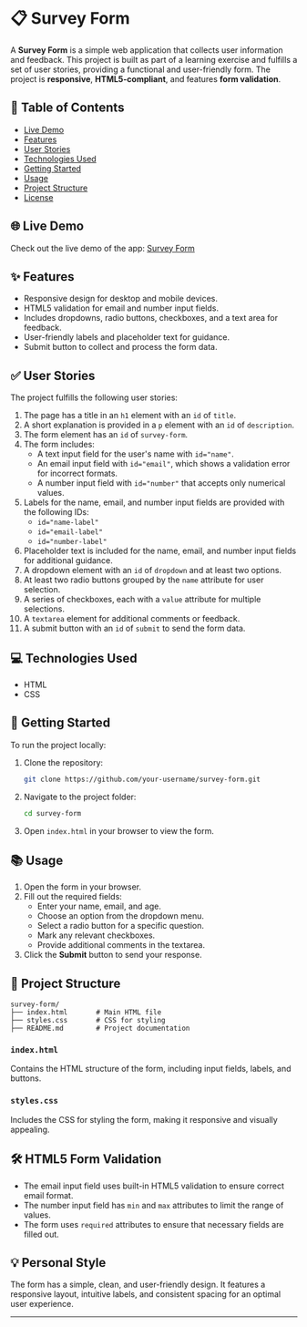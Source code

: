 # 📋 Survey Form

A **Survey Form** is a simple web application that collects user information and feedback. This project is built as part of a learning exercise and fulfills a set of user stories, providing a functional and user-friendly form. The project is **responsive**, **HTML5-compliant**, and features **form validation**.

## 📝 Table of Contents

- [Live Demo](#live-demo)
- [Features](#features)
- [User Stories](#user-stories)
- [Technologies Used](#technologies-used)
- [Getting Started](#getting-started)
- [Usage](#usage)
- [Project Structure](#project-structure)
- [License](#license)

## 🌐 Live Demo

Check out the live demo of the app: [Survey Form](https://your-live-demo-link.com)

## ✨ Features

- Responsive design for desktop and mobile devices.
- HTML5 validation for email and number input fields.
- Includes dropdowns, radio buttons, checkboxes, and a text area for feedback.
- User-friendly labels and placeholder text for guidance.
- Submit button to collect and process the form data.

## ✅ User Stories

The project fulfills the following user stories:

1. The page has a title in an `h1` element with an `id` of `title`.
2. A short explanation is provided in a `p` element with an `id` of `description`.
3. The form element has an `id` of `survey-form`.
4. The form includes:
   - A text input field for the user's name with `id="name"`.
   - An email input field with `id="email"`, which shows a validation error for incorrect formats.
   - A number input field with `id="number"` that accepts only numerical values.
5. Labels for the name, email, and number input fields are provided with the following IDs:
   - `id="name-label"`
   - `id="email-label"`
   - `id="number-label"`
6. Placeholder text is included for the name, email, and number input fields for additional guidance.
7. A dropdown element with an `id` of `dropdown` and at least two options.
8. At least two radio buttons grouped by the `name` attribute for user selection.
9. A series of checkboxes, each with a `value` attribute for multiple selections.
10. A `textarea` element for additional comments or feedback.
11. A submit button with an `id` of `submit` to send the form data.

## 💻 Technologies Used

- HTML
- CSS

## 🚀 Getting Started

To run the project locally:

1. Clone the repository:
   ```bash
   git clone https://github.com/your-username/survey-form.git
   ```
2. Navigate to the project folder:
   ```bash
   cd survey-form
   ```
3. Open `index.html` in your browser to view the form.

## 📚 Usage

1. Open the form in your browser.
2. Fill out the required fields:
   - Enter your name, email, and age.
   - Choose an option from the dropdown menu.
   - Select a radio button for a specific question.
   - Mark any relevant checkboxes.
   - Provide additional comments in the textarea.
3. Click the **Submit** button to send your response.

## 📁 Project Structure

```
survey-form/
├── index.html       # Main HTML file
├── styles.css       # CSS for styling
├── README.md        # Project documentation
```

### `index.html`

Contains the HTML structure of the form, including input fields, labels, and buttons.

### `styles.css`

Includes the CSS for styling the form, making it responsive and visually appealing.

## 🛠️ HTML5 Form Validation

- The email input field uses built-in HTML5 validation to ensure correct email format.
- The number input field has `min` and `max` attributes to limit the range of values.
- The form uses `required` attributes to ensure that necessary fields are filled out.

## 💡 Personal Style

The form has a simple, clean, and user-friendly design. It features a responsive layout, intuitive labels, and consistent spacing for an optimal user experience.



---
